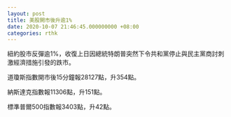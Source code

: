 ```yaml
---
layout: post
title: 美股開市後升逾1%
date: 2020-10-07 21:46:45.000000000 +08:00
categories: rthk
---
```


紐約股市反彈逾1%，收復上日因總統特朗普突然下令共和黨停止與民主黨商討刺激經濟措施引發的跌市。

道瓊斯指數開市後15分鐘報28127點，升354點。

納斯達克指數報11306點，升151點。

標準普爾500指數報3403點，升42點。
